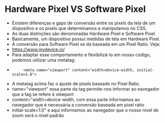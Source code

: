 # Hardware Pixel VS Software Pixel

- Existem diferenças e gaps de conversão entre os pixels da tela de um dispositivo
e os pixels que determinamos e manipulamos no CSS.
- As duas distinções são denominadas Hardware Pixel e Software Pixel.
- Basicamente, um dispositivo possui medidas de tela em Hardware Pixel.
- A conversão para Software Pixel se dá baseada em um Pixel Ratio. Veja:
- https://www.mydevice.io/
- Para adaptar esse comportamento e flexibilizá-lo em nosso código, podemos utilizar uma metatag:
-          <meta name="viewport" content="width=device-width, initial-scale=1.0">
- A metatag acima faz o ajuste de pixels baseado no Pixel Ratio.
- name="viewport" essa parte da tag permite-nos informar ao navegador que a tag se refere à viewport
- content="width=device-width, com essa parte informamos ao navegador que é necessária a conversão baseada em pixel ratio
- initial-scale=1.0" e aqui informamos ao navegador que o nosso nível de zoom será o nível padrão
